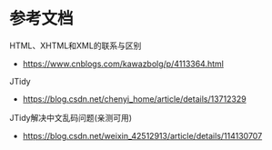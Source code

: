 # 参考文档
HTML、XHTML和XML的联系与区别
- https://www.cnblogs.com/kawazbolg/p/4113364.html

JTidy
- https://blog.csdn.net/chenyi_home/article/details/13712329

JTidy解决中文乱码问题(亲测可用)
- https://blog.csdn.net/weixin_42512913/article/details/114130707